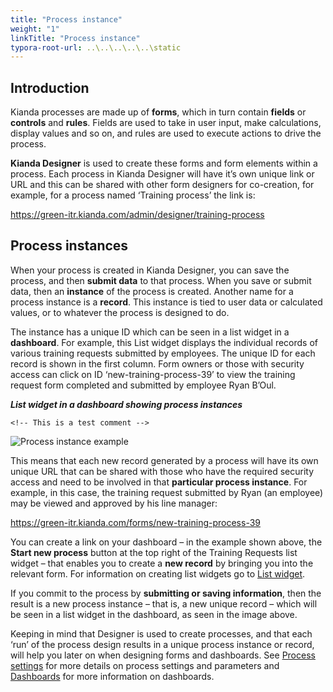 ```yaml
---
title: "Process instance"
weight: "1"
linkTitle: "Process instance"
typora-root-url: ..\..\..\..\..\static
---
```


## Introduction

Kianda processes are made up of **forms**, which in turn contain **fields** or **controls** and **rules**. Fields are used to take in user input, make calculations, display values and so on, and rules are used to execute actions to drive the process.

**Kianda Designer** is used to create these forms and form elements within a process. Each process in Kianda Designer will have it’s own unique link or URL and this can be shared with other form designers for co-creation, for example, for a process named ‘Training process’ the link is:

https://green-itr.kianda.com/admin/designer/training-process



## Process instances

When your process is created in Kianda Designer, you can save the process, and then **submit data** to that process. When you save or submit data, then an **instance** of the process is created. Another name for a process instance is a **record**. This instance is tied to user data or calculated values, or to whatever the process is designed to do.

The instance has a unique ID which can be seen in a list widget in a **dashboard**. For example, this List widget displays the individual records of various training requests submitted by employees. The unique ID for each record is shown in the first column. Form owners or those with security access can click on ID ‘new-training-process-39’ to view the training request form completed and submitted by employee Ryan B’Oul.

***List widget in a dashboard showing process instances***

```
<!-- This is a test comment -->
```

![Process instance example](/images/processinstance.jpg)

This means that each new record generated by a process will have its own unique URL that can be shared with those who have the required security access and need to be involved in that **particular process instance**. For example, in this case, the training request submitted by Ryan (an employee) may be viewed and approved by his line manager:

https://green-itr.kianda.com/forms/new-training-process-39

You can create a link on your dashboard – in the example shown above, the **Start new process** button at the top right of the Training Requests list widget – that enables you to create a **new record** by bringing you into the relevant form. For information on creating list widgets go to [List widget](docs/platform/pages/list/).

If you commit to the process by **submitting or saving information**, then the result is a new process instance – that is, a new unique record – which will be seen in a list widget in the dashboard, as seen in the image above.

Keeping in mind that Designer is used to create processes, and that each ‘run’ of the process design results in a unique process instance or record, will help you later on when designing forms and dashboards. See [Process settings](/docs/platform/application-designer/process/settings/) for more details on process settings and parameters and [Dashboards](/docs/platform/pages/) for more information on dashboards.

